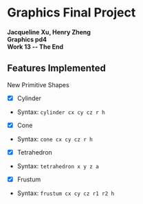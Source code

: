 # Graphics Final Project

#### Jacqueline Xu, Henry Zheng<br>Graphics pd4<br>Work 13 -- The End

Features Implemented
-----
New Primitive Shapes
- [x] Cylinder
- Syntax: ```cylinder cx cy cz r h```
- [x] Cone
- Syntax: ```cone cx cy cz r h```
- [x] Tetrahedron
- Syntax: ```tetrahedron x y z a```
- [x] Frustum
- Syntax: ```frustum cx cy cz r1 r2 h```
